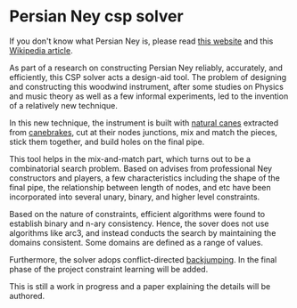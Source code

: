 # Persian Ney csp solver

If you don't know what Persian Ney is, please read [this website](https://www.persianney.com/) and this [Wikipedia article](https://en.wikipedia.org/wiki/Ney).

As part of a research on constructing Persian Ney reliably, accurately, and efficiently, this CSP solver acts a design-aid tool.
The problem of designing and constructing this woodwind instrument, after some studies on Physics and music theory as well as a few informal experiments, 
led to the invention of a relatively new technique.

In this new technique, the instrument is built with [natural canes](https://en.wikipedia.org/wiki/Arundo_donax) extracted from [canebrakes](https://en.wikipedia.org/wiki/Canebrake), cut at their nodes junctions, 
mix and match the pieces, stick them together, and build holes on the final pipe.

This tool helps in the mix-and-match part, which turns out to be a combinatorial search problem. Based on advises from professional Ney constructors and 
players, a few characteristics including the shape of the final pipe, the relationship between length of nodes, and etc have been incorporated into
several unary, binary, and higher level constraints.

Based on the nature of constraints, efficient algorithms were found to establish binary and n-ary consistency. Hence, the sover does not use algorithms like
arc3, and instead conducts the search by maintaining the domains consistent. Some domains are defined as a range of values.

Furthermore, the solver adops conflict-directed [backjumping](https://en.wikipedia.org/wiki/Backjumping). In the final phase of the project constraint learning will be added.

This is still a work in progress and a paper explaining the details will be authored.

